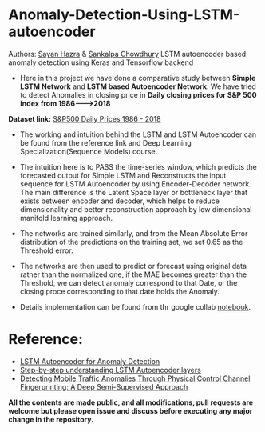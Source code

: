 # Anomaly-Detection-Using-LSTM-autoencoder

Authors: [Sayan Hazra](https://github.com/sayan0506) & [Sankalpa Chowdhury](https://github.com/sankalpachowdhury)
LSTM autoencoder based anomaly detection using Keras and Tensorflow backend

* Here in this project we have done a comparative study between **Simple LSTM Network** and **LSTM based Autoencoder Network**. We have tried to detect Anomalies in closing price in **Daily closing prices for S&P 500 index from 1986---&gt;2018**

**Dataset link:** [S&P500 Daily Prices 1986 - 2018](https://www.kaggle.com/pdquant/sp500-daily-19862018)

* The working and intuition behind the LSTM and LSTM Autoencoder can be found from the reference link and Deep Learning Specialization(Sequence Models) course.

* The intuition here is to PASS the time-series window, which predicts the forecasted output for Simple LSTM and Reconstructs the input sequence for LSTM Autoencoder by using Encoder-Decoder network. The main difference is the Latent Space layer or bottleneck layer that exists between encoder and decoder, which helps to reduce dimensionality and better reconstruction approach by low dimensional manifold learning approach.

* The networks are trained similarly, and from the Mean Absolute Error distribution of the predictions on the training set, we set 0.65 as the Threshold error.

* The networks are then used to predict or forecast using original data rather than the normalized one, if the MAE becomes greater than the Threshold, we can detect anomaly correspond to that Date, or the closing proce corresponding to that date holds the Anomaly.

* Details implementation can be found from thr google collab [notebook](https://github.com/sayan0506/Anomaly-Detection-Using-LSTM-autoencoder/blob/main/Anomaly_Detection_Time_Series_Keras.ipynb).

# Reference:

* [LSTM Autoencoder for Anomaly Detection](https://towardsdatascience.com/lstm-autoencoder-for-anomaly-detection-e1f4f2ee7ccf)
* [Step-by-step understanding LSTM Autoencoder layers](https://towardsdatascience.com/step-by-step-understanding-lstm-autoencoder-layers-ffab055b6352)
* [Detecting Mobile Traffic Anomalies Through Physical Control Channel Fingerprinting: A Deep Semi-Supervised Approach](https://www.semanticscholar.org/paper/Detecting-Mobile-Traffic-Anomalies-Through-Physical-Trinh-Zeydan/1b52c7b583cf373008de0cbec1041510d9fe91d2)

**All the contents are made public, and all modifications, pull requests are welcome but please open issue and discuss before executing any major change in the repository.**
